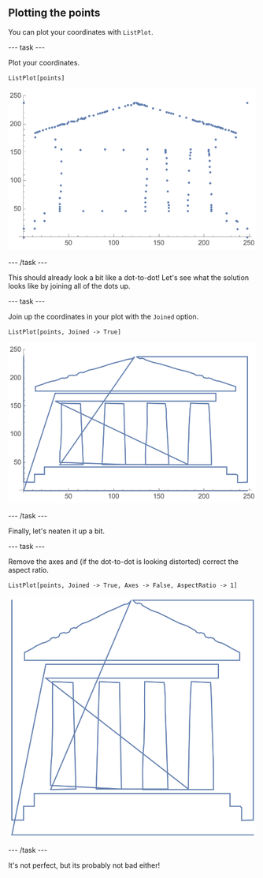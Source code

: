 ## Plotting the points

You can plot your coordinates with `ListPlot`.

--- task ---

Plot your coordinates.

```
ListPlot[points]
```

![Temple plot, dots](images/TemplePlotNotJoined.png)

--- /task ---

This should already look a bit like a dot-to-dot!
Let's see what the solution looks like by joining all of the dots up.

--- task ---

Join up the coordinates in your plot with the `Joined` option.

```
ListPlot[points, Joined -> True]
```

![Temple plot, joined](images/TemplePlotJoined.png)

--- /task ---

Finally, let's neaten it up a bit.

--- task ---

Remove the axes and (if the dot-to-dot is looking distorted) correct the aspect ratio.

```
ListPlot[points, Joined -> True, Axes -> False, AspectRatio -> 1]
```

![Temple plot, no axes, and aspect ratio corrected](images/TemplePlotAxesAspectRatio.png)

--- /task ---


It's not perfect, but its probably not bad either!